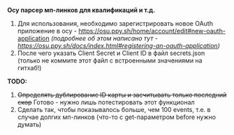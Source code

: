 **Осу парсер мп-линков для квалификаций и т.д.**

1. Для использования, необходимо зарегистрировать новое OAuth приложение в осу - https://osu.ppy.sh/home/account/edit#new-oauth-application
*(подробнее об этом написано тут - https://osu.ppy.sh/docs/index.html#registering-an-oauth-application)*
2. После чего указать Client Secret и Client ID в файл secrets.json (только не коммите этот файл с встроенными значениями на гитхаб!)


**TODO:**

1. ~~Определять дублирование ID карты и засчитывать только последний скор~~ Готово - нужно лишь потестировать этот функционал
2. Сделать так, чтобы показывалось больше, чем 100 events, т.е. в случае долгих мп-линков (что-то с get-параметром before нужно думать)
